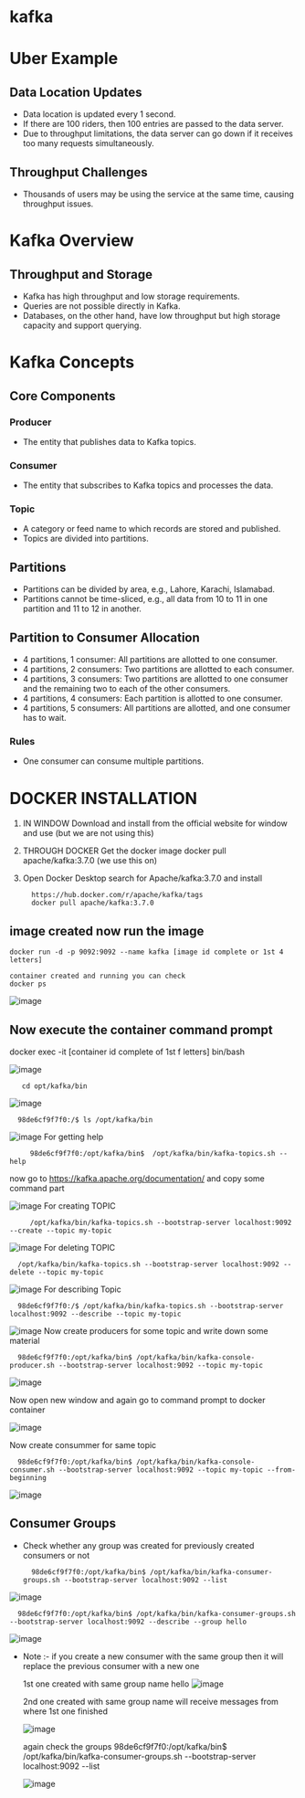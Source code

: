 # kafka

# Uber Example

## Data Location Updates

- Data location is updated every 1 second.
- If there are 100 riders, then 100 entries are passed to the data server.
- Due to throughput limitations, the data server can go down if it receives too many requests simultaneously.

## Throughput Challenges

- Thousands of users may be using the service at the same time, causing throughput issues.

# Kafka Overview

## Throughput and Storage

- Kafka has high throughput and low storage requirements.
- Queries are not possible directly in Kafka.
- Databases, on the other hand, have low throughput but high storage capacity and support querying.

# Kafka Concepts

## Core Components

### Producer
- The entity that publishes data to Kafka topics.

### Consumer
- The entity that subscribes to Kafka topics and processes the data.

### Topic
- A category or feed name to which records are stored and published.
- Topics are divided into partitions.

## Partitions

- Partitions can be divided by area, e.g., Lahore, Karachi, Islamabad.
- Partitions cannot be time-sliced, e.g., all data from 10 to 11 in one partition and 11 to 12 in another.

## Partition to Consumer Allocation

- 4 partitions, 1 consumer: All partitions are allotted to one consumer.
- 4 partitions, 2 consumers: Two partitions are allotted to each consumer.
- 4 partitions, 3 consumers: Two partitions are allotted to one consumer and the remaining two to each of the other consumers.
- 4 partitions, 4 consumers: Each partition is allotted to one consumer.
- 4 partitions, 5 consumers: All partitions are allotted, and one consumer has to wait.

### Rules

- One consumer can consume multiple partitions.

# DOCKER INSTALLATION
1. IN WINDOW
   Download and install from the official website for window and use (but we are not using this)
2. THROUGH DOCKER
   Get the docker image
   docker pull apache/kafka:3.7.0 (we use this on)
3. Open Docker Desktop search for Apache/kafka:3.7.0 and install

         https://hub.docker.com/r/apache/kafka/tags
         docker pull apache/kafka:3.7.0
   
## image created now run the image
    docker run -d -p 9092:9092 --name kafka [image id complete or 1st 4 letters]

    container created and running you can check
    docker ps 

   ![image](https://github.com/imransecrets/kafka/assets/8496861/de2e7c3e-d870-4d63-9fda-85023839620a)



## Now execute the container command prompt
   docker exec -it [container id complete of 1st f letters] bin/bash
   
   ![image](https://github.com/imransecrets/kafka/assets/8496861/d17fac28-39fd-481c-bec9-bf9ca4808dcb)
    
       cd opt/kafka/bin
    
   ![image](https://github.com/imransecrets/kafka/assets/8496861/84d47625-86fc-4050-aaa8-b997f50b1ae0)

      98de6cf9f7f0:/$ ls /opt/kafka/bin

   ![image](https://github.com/imransecrets/kafka/assets/8496861/136bb37d-9ce9-44a9-98ee-9c257cd0a870)
   For getting help
        
         98de6cf9f7f0:/opt/kafka/bin$  /opt/kafka/bin/kafka-topics.sh --help
   now go to https://kafka.apache.org/documentation/ and copy some command part

   ![image](https://github.com/imransecrets/kafka/assets/8496861/3bd5317a-8906-4bba-851e-68308ea8240e)
   For creating TOPIC
         
         /opt/kafka/bin/kafka-topics.sh --bootstrap-server localhost:9092 --create --topic my-topic

   ![image](https://github.com/imransecrets/kafka/assets/8496861/c04a214f-c189-4dda-8408-123fb3538dea)
   For deleting TOPIC 
   
      /opt/kafka/bin/kafka-topics.sh --bootstrap-server localhost:9092 --delete --topic my-topic

   ![image](https://github.com/imransecrets/kafka/assets/8496861/d04bef18-9497-413d-ae45-dcb7b6e691aa)
   For describing Topic
   
      98de6cf9f7f0:/$ /opt/kafka/bin/kafka-topics.sh --bootstrap-server localhost:9092 --describe --topic my-topic

   ![image](https://github.com/imransecrets/kafka/assets/8496861/cea3b11f-2600-4a77-ae13-751647bb2efb)
   Now create producers for some topic and write down some material
         
      98de6cf9f7f0:/opt/kafka/bin$ /opt/kafka/bin/kafka-console-producer.sh --bootstrap-server localhost:9092 --topic my-topic

   ![image](https://github.com/imransecrets/kafka/assets/8496861/69df6611-b9ac-4f29-a9c1-56d0ca4e9184)

   Now open new window and again go to command prompt to docker container

   ![image](https://github.com/imransecrets/kafka/assets/8496861/1a399c15-043d-4ed5-a0fe-d80935443459)

   Now create consummer for same topic

      98de6cf9f7f0:/opt/kafka/bin$ /opt/kafka/bin/kafka-console-consumer.sh --bootstrap-server localhost:9092 --topic my-topic --from-beginning

   ![image](https://github.com/imransecrets/kafka/assets/8496861/5f735bc0-5be3-436d-9708-0790bc8cbc38)

   ## Consumer Groups
  * Check whether any group was created for previously created consumers or not

          98de6cf9f7f0:/opt/kafka/bin$ /opt/kafka/bin/kafka-consumer-groups.sh --bootstrap-server localhost:9092 --list
   
   ![image](https://github.com/imransecrets/kafka/assets/8496861/853d0e28-4f2f-4bc8-b17b-2c9b94219044)

      98de6cf9f7f0:/opt/kafka/bin$ /opt/kafka/bin/kafka-consumer-groups.sh --bootstrap-server localhost:9092 --describe --group hello

   ![image](https://github.com/imransecrets/kafka/assets/8496861/ed72d466-dbaf-4ebe-8e6b-71f352adf46c)

   * Note :- if you create a new consumer with the same group then it will replace the previous consumer with a new one

     1st one created with same group name hello 
     ![image](https://github.com/imransecrets/kafka/assets/8496861/2029c78f-dbba-44aa-943d-2e337e95c5e2)

     2nd one created with same group name will receive messages from where 1st one finished

     ![image](https://github.com/imransecrets/kafka/assets/8496861/f17391ba-c600-488f-8add-a1c71fd11cdb)

     again check the groups
     98de6cf9f7f0:/opt/kafka/bin$ /opt/kafka/bin/kafka-consumer-groups.sh --bootstrap-server localhost:9092 --list
     
     ![image](https://github.com/imransecrets/kafka/assets/8496861/2482bd8d-202f-4a12-8adf-48a474b7a44b)


     


   

   



   



